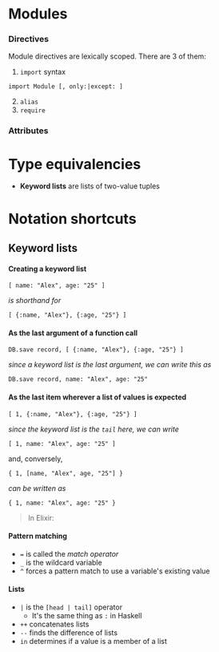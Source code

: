 # Modules

### Directives

Module directives are lexically scoped.
There are 3 of them:

1. `import` syntax

```
import Module [, only:|except: ]
```

2. `alias`
3. `require`

### Attributes




# Type equivalencies

- **Keyword lists** are lists of two-value tuples

# Notation shortcuts

## Keyword lists

#### Creating a keyword list

```
[ name: "Alex", age: "25" ]
```

*is shorthand for*

```
[ {:name, "Alex"}, {:age, "25"} ]
```

#### As the last argument of a function call

```
DB.save record, [ {:name, "Alex"}, {:age, "25"} ]
```
*since a keyword list is the last argument, we can write this as*
```
DB.save record, name: "Alex", age: "25"
```

#### As the last item wherever a list of values is expected

```
[ 1, {:name, "Alex"}, {:age, "25"} ]
```
*since the keyword list is the `tail` here, we can write*
```
[ 1, name: "Alex", age: "25" ]
```
and, conversely,
```
{ 1, [name, "Alex", age, "25"] }
```
*can be written as*
```
{ 1, name: "Alex", age: "25" }
```





> In Elixir:

#### Pattern matching

- `=` is called the *match operator*
- `_` is the wildcard variable
- `^` forces a pattern match to use a variable's existing value

#### Lists
- `|` is the `[head | tail]` operator
  - It's the same thing as `:` in Haskell
- `++` concatenates lists
- `--` finds the difference of lists
- `in` determines if a value is a member of a list
